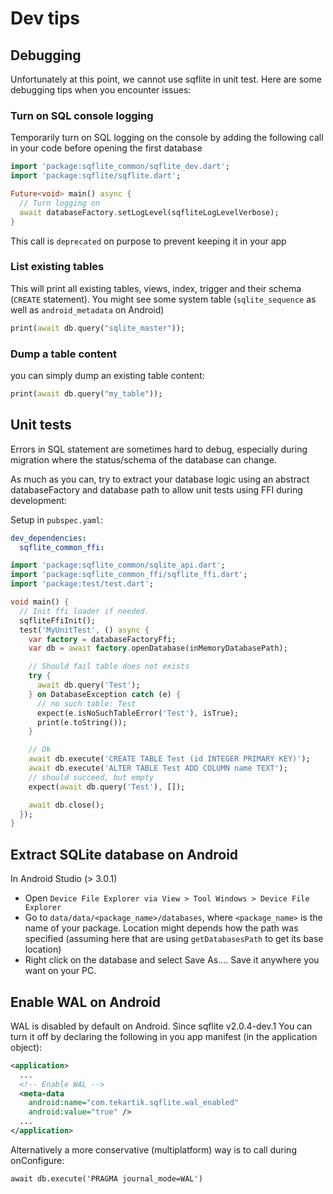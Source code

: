 # Dev tips

## Debugging

Unfortunately at this point, we cannot use sqflite in unit test.
Here are some debugging tips when you encounter issues:

### Turn on SQL console logging

Temporarily turn on SQL logging on the console by adding the following call in your code before opening the first database

````dart
import 'package:sqflite_common/sqflite_dev.dart';
import 'package:sqflite/sqflite.dart';

Future<void> main() async {
  // Turn logging on
  await databaseFactory.setLogLevel(sqfliteLogLevelVerbose);
}
````

This call is `deprecated` on purpose to prevent keeping it in your app

### List existing tables

This will print all existing tables, views, index, trigger and their schema (`CREATE` statement).
You might see some system table (`sqlite_sequence` as well as `android_metadata` on Android)


````dart
print(await db.query("sqlite_master"));
````

### Dump a table content

you can simply dump an existing table content:

````dart
print(await db.query("my_table"));
````

## Unit tests

Errors in SQL statement are sometimes hard to debug, especially during migration where the status/schema
of the database can change.

As much as you can, try to extract your database logic using an abstract databaseFactory and database path
to allow unit tests using FFI during development:

Setup in `pubspec.yaml`:

```yaml
dev_dependencies:
  sqflite_common_ffi:
```

```dart
import 'package:sqflite_common/sqlite_api.dart';
import 'package:sqflite_common_ffi/sqflite_ffi.dart';
import 'package:test/test.dart';

void main() {
  // Init ffi loader if needed.
  sqfliteFfiInit();
  test('MyUnitTest', () async {
    var factory = databaseFactoryFfi;
    var db = await factory.openDatabase(inMemoryDatabasePath);

    // Should fail table does not exists
    try {
      await db.query('Test');
    } on DatabaseException catch (e) {
      // no such table: Test
      expect(e.isNoSuchTableError('Test'), isTrue);
      print(e.toString());
    }

    // Ok
    await db.execute('CREATE TABLE Test (id INTEGER PRIMARY KEY)');
    await db.execute('ALTER TABLE Test ADD COLUMN name TEXT');
    // should succeed, but empty
    expect(await db.query('Test'), []);

    await db.close();
  });
}
```
## Extract SQLite database on Android

In Android Studio (> 3.0.1)
* Open `Device File Explorer via View > Tool Windows > Device File Explorer`
* Go to `data/data/<package_name>/databases`, where `<package_name>` is the name of your package.
  Location might depends how the path was specified (assuming here that are using `getDatabasesPath` to get its base location)
* Right click on the database and select Save As.... Save it anywhere you want on your PC.

## Enable WAL on Android

WAL is disabled by default on Android. Since sqflite v2.0.4-dev.1 You can turn it off by declaring the 
following in you app manifest (in the application object):

```xml
<application>
  ...
  <!-- Enable WAL -->
  <meta-data
    android:name="com.tekartik.sqflite.wal_enabled"
    android:value="true" />
  ...
</application>
```

Alternatively a more conservative (multiplatform) way is to call during onConfigure:

```db
await db.execute('PRAGMA journal_mode=WAL')
```